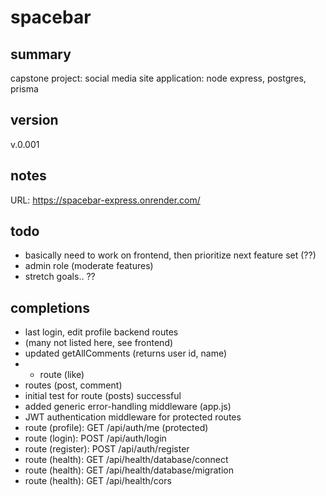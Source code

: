 # spacebar

## summary

capstone project: social media site
application: node express, postgres, prisma

## version
v.0.001

## notes
URL: https://spacebar-express.onrender.com/

## todo

- basically need to work on frontend, then prioritize next feature set (??)
- admin role (moderate features)
- stretch goals.. ??

## completions
- last login, edit profile backend routes
- (many not listed here, see frontend)
- updated getAllComments (returns user id, name)
- - route (like)
- routes (post, comment)
- initial test for route (posts) successful
- added generic error-handling middleware (app.js)
- JWT authentication middleware for protected routes
- route (profile): GET /api/auth/me (protected)
- route (login): POST /api/auth/login
- route (register): POST /api/auth/register
- route (health): GET /api/health/database/connect
- route (health): GET /api/health/database/migration
- route (health): GET /api/health/cors
